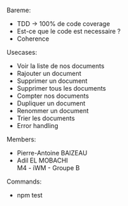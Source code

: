 Bareme:
- TDD -> 100% de code coverage
- Est-ce que le code est necessaire ?
- Coherence


Usecases:
- Voir la liste de nos documents
- Rajouter un document
- Supprimer un document
- Supprimer tous les documents
- Compter nos documents
- Dupliquer un document
- Renommer un document
- Trier les documents
- Error handling 

Members:
- Pierre-Antoine BAIZEAU
- Adil EL MOBACHI\
M4 - iWM - Groupe B

Commands:
- npm test
